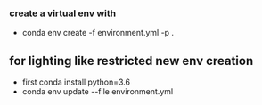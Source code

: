 ### create a virtual env with 
- conda env create -f environment.yml -p .

## for lighting like restricted new env creation
 - first 
    conda install python=3.6
 - conda env update --file environment.yml